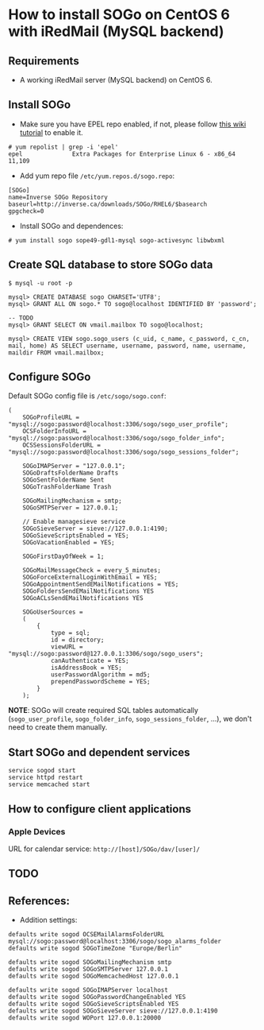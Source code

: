 # How to install SOGo on CentOS 6 with iRedMail (MySQL backend)

## Requirements

* A working iRedMail server (MySQL backend) on CentOS 6.

## Install SOGo

* Make sure you have EPEL repo enabled, if not, please follow [this wiki
tutorial](https://fedoraproject.org/wiki/EPEL#How_can_I_use_these_extra_packages.3F)
to enable it.

```
# yum repolist | grep -i 'epel'
epel              Extra Packages for Enterprise Linux 6 - x86_64          11,109
```

* Add yum repo file `/etc/yum.repos.d/sogo.repo`:

```
[SOGo]
name=Inverse SOGo Repository
baseurl=http://inverse.ca/downloads/SOGo/RHEL6/$basearch
gpgcheck=0
```

* Install SOGo and dependences:

```
# yum install sogo sope49-gdl1-mysql sogo-activesync libwbxml
```

## Create SQL database to store SOGo data

```
$ mysql -u root -p

mysql> CREATE DATABASE sogo CHARSET='UTF8';
mysql> GRANT ALL ON sogo.* TO sogo@localhost IDENTIFIED BY 'password';

-- TODO
mysql> GRANT SELECT ON vmail.mailbox TO sogo@localhost;

mysql> CREATE VIEW sogo.sogo_users (c_uid, c_name, c_password, c_cn, mail, home) AS SELECT username, username, password, name, username, maildir FROM vmail.mailbox;
```

## Configure SOGo

Default SOGo config file is `/etc/sogo/sogo.conf`:

```
(
    SOGoProfileURL = "mysql://sogo:password@localhost:3306/sogo/sogo_user_profile";
    OCSFolderInfoURL = "mysql://sogo:password@localhost:3306/sogo/sogo_folder_info";
    OCSSessionsFolderURL = "mysql://sogo:password@localhost:3306/sogo/sogo_sessions_folder";

    SOGoIMAPServer = "127.0.0.1";
    SOGoDraftsFolderName Drafts
    SOGoSentFolderName Sent
    SOGoTrashFolderName Trash

    SOGoMailingMechanism = smtp;
    SOGoSMTPServer = 127.0.0.1;

    // Enable managesieve service
    SOGoSieveServer = sieve://127.0.0.1:4190;
    SOGoSieveScriptsEnabled = YES;
    SOGoVacationEnabled = YES;

    SOGoFirstDayOfWeek = 1;

    SOGoMailMessageCheck = every_5_minutes;
    SOGoForceExternalLoginWithEmail = YES;
    SOGoAppointmentSendEMailNotifications = YES;
    SOGoFoldersSendEMailNotifications YES
    SOGoACLsSendEMailNotifications YES

    SOGoUserSources =
    (
        {
            type = sql;
            id = directory;
            viewURL = "mysql://sogo:password@127.0.0.1:3306/sogo/sogo_users";
            canAuthenticate = YES;
            isAddressBook = YES;
            userPasswordAlgorithm = md5;
            prependPasswordScheme = YES;
        }
    );
```

__NOTE__: SOGo will create required SQL tables automatically
(`sogo_user_profile`, `sogo_folder_info`, `sogo_sessions_folder`, ...),  we
don't need to create them manually.

## Start SOGo and dependent services

```
service sogod start
service httpd restart
service memcached start
```

## How to configure client applications

### Apple Devices

URL for calendar service: `http://[host]/SOGo/dav/[user]/`

## TODO

## References:

* Addition settings:

```
defaults write sogod OCSEMailAlarmsFolderURL mysql://sogo:password@localhost:3306/sogo/sogo_alarms_folder
defaults write sogod SOGoTimeZone "Europe/Berlin"

defaults write sogod SOGoMailingMechanism smtp
defaults write sogod SOGoSMTPServer 127.0.0.1
defaults write sogod SOGoMemcachedHost 127.0.0.1

defaults write sogod SOGoIMAPServer localhost
defaults write sogod SOGoPasswordChangeEnabled YES
defaults write sogod SOGoSieveScriptsEnabled YES
defaults write sogod SOGoSieveServer sieve://127.0.0.1:4190
defaults write sogod WOPort 127.0.0.1:20000
```
